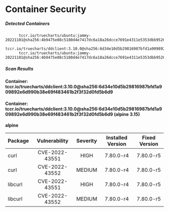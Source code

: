 # Container Security

##### Detected Containers

          tccr.io/truecharts/ubuntu:jammy-20221101@sha256:4b9475e08c5180d4e7417dc6a18a26dcce7691e4311e5353dbb952645c5ff43f
          tccr.io/truecharts/ddclient:3.10.0@sha256:6d34e10d5b29816987bfd1a909892e6d990b38e69f483461b2f3f32d0fd5b6d9
          tccr.io/truecharts/ubuntu:jammy-20221101@sha256:4b9475e08c5180d4e7417dc6a18a26dcce7691e4311e5353dbb952645c5ff43f

##### Scan Results

**Container: tccr.io/truecharts/ddclient:3.10.0@sha256:6d34e10d5b29816987bfd1a909892e6d990b38e69f483461b2f3f32d0fd5b6d9**

#### Container: tccr.io/truecharts/ddclient:3.10.0@sha256:6d34e10d5b29816987bfd1a909892e6d990b38e69f483461b2f3f32d0fd5b6d9 (alpine 3.15)
    

**alpine**

      
| Package         |    Vulnerability   |   Severity  |  Installed Version | Fixed Version |
|:----------------|:------------------:|:-----------:|:------------------:|:-------------:|
| curl         |    CVE-2022-43551   |   HIGH  |  7.80.0-r4 | 7.80.0-r5 |
| curl         |    CVE-2022-43552   |   MEDIUM  |  7.80.0-r4 | 7.80.0-r5 |
| libcurl         |    CVE-2022-43551   |   HIGH  |  7.80.0-r4 | 7.80.0-r5 |
| libcurl         |    CVE-2022-43552   |   MEDIUM  |  7.80.0-r4 | 7.80.0-r5 |

